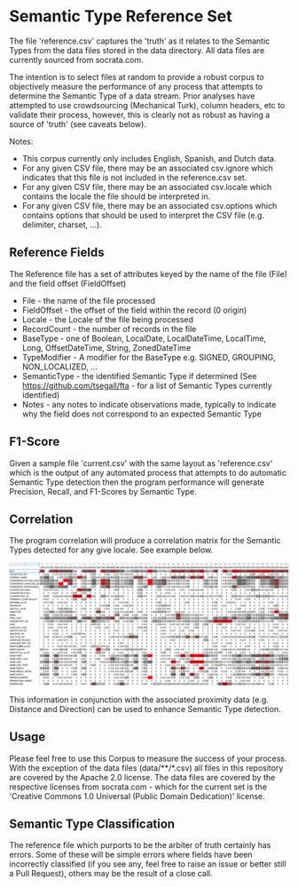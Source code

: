 # Semantic Type Reference Set #

The file 'reference.csv' captures the 'truth' as it relates to the Semantic Types from the data files stored in the data directory.
All data files are currently sourced from socrata.com.

The intention is to select files at random to provide a robust corpus to objectively measure the performance of any process that attempts to determine
the Semantic Type of a data stream.  Prior analyses have attempted to use crowdsourcing (Mechanical Turk), column headers, etc to validate their process, however, this is clearly not as robust as having a source of 'truth' (see caveats below).

Notes:
 * This corpus currently only includes English, Spanish, and Dutch data.
 * For any given CSV file, there may be an associated csv.ignore which indicates that this file is not included in the reference.csv set.
 * For any given CSV file, there may be an associated csv.locale which contains the locale the file should be interpreted in.
 * For any given CSV file, there may be an associated csv.options which contains options that should be used to interpret the CSV file (e.g. delimiter, charset, ...).

## Reference Fields  ##

The Reference file has a set of attributes keyed by the name of the file (File) and the field offset (FieldOffset)
 * File - the name of the file processed
 * FieldOffset - the offset of the field within the record (0 origin)
 * Locale - the Locale of the file being processed
 * RecordCount - the number of records in the file
 * BaseType - one of Boolean, LocalDate, LocalDateTime, LocalTime, Long, OffsetDateTime, String, ZonedDateTime
 * TypeModifier - A modifier for the BaseType e.g. SIGNED, GROUPING, NON_LOCALIZED, ...
 * SemanticType - the identified Semantic Type if determined (See https://github.com/tsegall/fta - for a list of Semantic Types currently identified)
 * Notes - any notes to indicate observations made, typically to indicate why the field does not correspond to an expected Semantic Type

## F1-Score ##

Given a sample file 'current.csv' with the same layout as 'reference.csv' which is the output of any automated process that attempts to do automatic Semantic Type detection then the program performance will generate Precision, Recall, and F1-Scores by Semantic Type.

## Correlation ##

The program correlation will produce a correlation matrix for the Semantic Types detected for any give locale.  See example below. 

![Correlation](Images/Correlation.png)

This information in conjunction with the associated proximity data (e.g. Distance and Direction) can be used to enhance Semantic Type detection.

## Usage ##

Please feel free to use this Corpus to measure the success of your process.  With the exception of the data files (data/**/*.csv) all files in this repository are covered by the Apache 2.0 license.  The data files are covered by the respective licenses from socrata.com - which for the current set is the 'Creative Commons 1.0 Universal (Public Domain Dedication)' license.

## Semantic Type Classification ##

The reference file which purports to be the arbiter of truth certainly has errors.  Some of these will be simple errors where fields have been incorrectly classified (if you see any,
feel free to raise an issue or better still a Pull Request), others may be the result of a close call.

